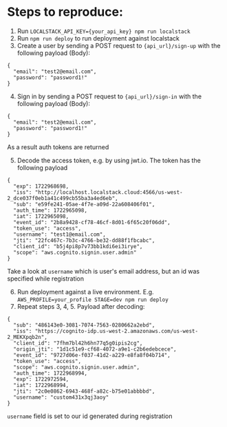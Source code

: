 # Steps to reproduce:
1. Run `LOCALSTACK_API_KEY={your_api_key} npm run localstack`
2. Run `npm run deploy` to run deployment against localstack
3. Create a user by sending a POST request to `{api_url}/sign-up` with the following payload (Body):
```
{
  "email": "test2@email.com",
  "password": "password1!"
}
```

4. Sign in by sending a POST request to `{api_url}/sign-in` with the following payload (Body):
```
{
  "email": "test2@email.com",
  "password": "password1!"
}
```

As a result auth tokens are returned

5. Decode the access token, e.g. by using jwt.io. The token has the following payload
```
{
  "exp": 1722968698,
  "iss": "http://localhost.localstack.cloud:4566/us-west-2_dce037f0eb1a41c499cb55ba3a4ed6eb",
  "sub": "e59fe241-05ae-4f7e-a09d-22a608406f01",
  "auth_time": 1722965098,
  "iat": 1722965098,
  "event_id": "2b8a9428-cf78-46cf-8d01-6f65c20f06dd",
  "token_use": "access",
  "username": "test1@email.com",
  "jti": "22fc467c-7b3c-4766-be32-dd88f1fbcabc",
  "client_id": "b5j4pi8p7v73bb1kdi6ei3irye",
  "scope": "aws.cognito.signin.user.admin"
}
```
Take a look at `username` which is user's email address, but an id was specified while registration

6. Run deployment against a live environment. E.g. `AWS_PROFILE=your_profile STAGE=dev npm run deploy`
7. Repeat steps 3, 4, 5. Payload after decoding:
```
{
  "sub": "486143e0-3081-7074-7563-0280662a2ebd",
  "iss": "https://cognito-idp.us-west-2.amazonaws.com/us-west-2_MEKXpqb2n",
  "client_id": "7fhm7bl42h6hn77q5g0ipis2cg",
  "origin_jti": "1d1c51e9-cf68-4072-a9e1-c2b6edebcece",
  "event_id": "9727d06e-f037-41d2-a229-e8fa8f04b714",
  "token_use": "access",
  "scope": "aws.cognito.signin.user.admin",
  "auth_time": 1722968994,
  "exp": 1722972594,
  "iat": 1722968994,
  "jti": "2c0e0862-6943-468f-a82c-b75e01abbbbd",
  "username": "custom431x3qj3aoy"
}
```
`username` field is set to our id generated during registration